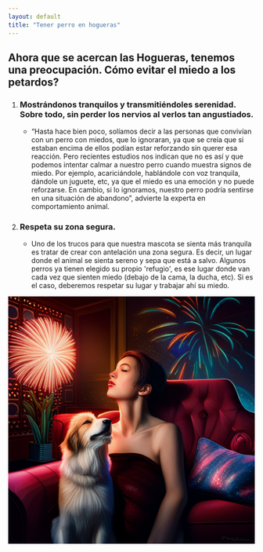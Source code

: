 ```yaml
---
layout: default
title: "Tener perro en hogueras"
---
```


## Ahora que se acercan las Hogueras, tenemos una preocupación. Cómo evitar el miedo a los petardos?
1. ### Mostrándonos tranquilos y transmitiéndoles serenidad. Sobre todo, sin perder los nervios al verlos tan angustiados.
   - “Hasta hace bien poco, solíamos decir a las personas que convivían con un perro con miedos, que lo ignoraran, ya que se creía que si estaban encima de ellos podían estar reforzando sin querer esa reacción. Pero recientes estudios nos indican que no es así y que podemos intentar calmar a nuestro perro cuando muestra signos de miedo. Por ejemplo, acariciándole, hablándole con voz tranquila, dándole un juguete, etc, ya que el miedo es una emoción y no puede reforzarse. En cambio, si lo ignoramos, nuestro perro podría sentirse en una situación de abandono”, advierte la experta en comportamiento animal.
2. ### Respeta su zona segura. 
   - Uno de los trucos para que nuestra mascota se sienta más tranquila es tratar de crear con antelación una zona segura. Es decir, un lugar donde el animal se sienta sereno y sepa que está a salvo. Algunos perros ya tienen elegido su propio 'refugio', es ese lugar donde van cada vez que sienten miedo (debajo de la cama, la ducha, etc). Si es el caso, deberemos respetar su lugar y trabajar ahí su miedo.



![Cuando escuchas los petardos en las Hogueras, pero tratas de mantener la calma para no asustar a tu perro](/assets/img/bearly-generated-image-YZDQXP.png)
